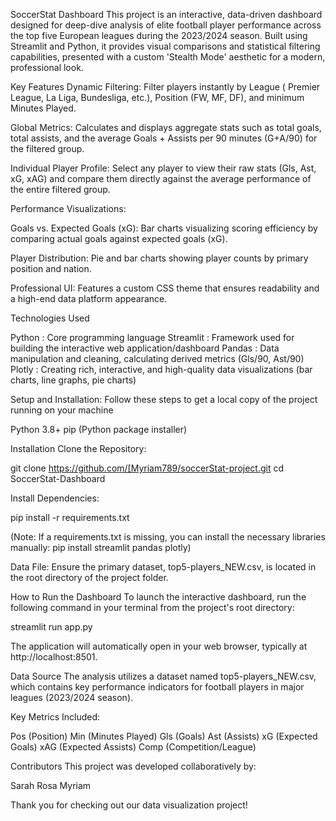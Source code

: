 SoccerStat Dashboard This project is an interactive, data-driven dashboard designed for deep-dive analysis of elite football player performance across the top five European leagues during the 2023/2024 season. Built using Streamlit and Python, it provides visual comparisons and statistical filtering capabilities, presented with a custom 'Stealth Mode' aesthetic for a modern, professional look.

Key Features Dynamic Filtering: Filter players instantly by League ( Premier League, La Liga, Bundesliga, etc.), Position (FW, MF, DF), and minimum Minutes Played.

Global Metrics: Calculates and displays aggregate stats such as total goals, total assists, and the average Goals + Assists per 90 minutes (G+A/90) for the filtered group.

Individual Player Profile: Select any player to view their raw stats (Gls, Ast, xG, xAG) and compare them directly against the average performance of the entire filtered group.

Performance Visualizations:

Goals vs. Expected Goals (xG): Bar charts visualizing scoring efficiency by comparing actual goals against expected goals (xG).

Player Distribution: Pie and bar charts showing player counts by primary position and nation.

Professional UI: Features a custom CSS theme that ensures readability and a high-end data platform appearance.

Technologies Used

Python : Core programming language Streamlit : Framework used for building the interactive web application/dashboard Pandas : Data manipulation and cleaning, calculating derived metrics (Gls/90, Ast/90) Plotly : Creating rich, interactive, and high-quality data visualizations (bar charts, line graphs, pie charts)

Setup and Installation: Follow these steps to get a local copy of the project running on your machine

Python 3.8+ pip (Python package installer)

Installation Clone the Repository:

git clone https://github.com/[Myriam789/soccerStat-project.git cd SoccerStat-Dashboard

Install Dependencies:

pip install -r requirements.txt

(Note: If a requirements.txt is missing, you can install the necessary libraries manually: pip install streamlit pandas plotly)

Data File: Ensure the primary dataset, top5-players_NEW.csv, is located in the root directory of the project folder.

How to Run the Dashboard To launch the interactive dashboard, run the following command in your terminal from the project's root directory:

streamlit run app.py

The application will automatically open in your web browser, typically at http://localhost:8501.

Data Source The analysis utilizes a dataset named top5-players_NEW.csv, which contains key performance indicators for football players in major leagues (2023/2024 season).

Key Metrics Included:

Pos (Position) Min (Minutes Played) Gls (Goals) Ast (Assists) xG (Expected Goals) xAG (Expected Assists) Comp (Competition/League)

Contributors This project was developed collaboratively by:

Sarah Rosa Myriam

Thank you for checking out our data visualization project!
